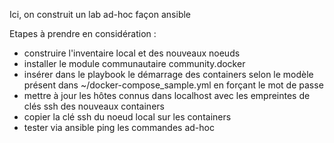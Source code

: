 Ici, on construit un lab ad-hoc façon ansible

Etapes à prendre en considération :
- construire l'inventaire local et des nouveaux noeuds
- installer le module communautaire community.docker
- insérer dans le playbook le démarrage des containers selon le modèle présent dans ~/docker-compose_sample.yml en forçant le mot de passe
- mettre à jour les hôtes connus dans localhost avec les empreintes de clés ssh des nouveaux containers
- copier la clé ssh du noeud local sur les containers
- tester via ansible ping les commandes ad-hoc
